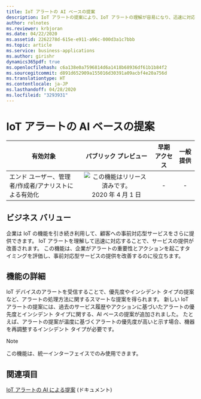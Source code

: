 ```yaml
---
title: IoT アラートの AI ベースの提案
description: IoT アラートの提案により、IoT アラートの理解が容易になり、迅速に対応できます。
author: relnotes
ms.reviewer: krbjoran
ms.date: 04/22/2020
ms.assetid: 2262278d-615e-e911-a96c-000d3a1c7bbb
ms.topic: article
ms.service: business-applications
ms.author: girishr
dynamics365pdf: true
ms.openlocfilehash: c6a138e0a7596814d6a1418b68936df61b1b84f2
ms.sourcegitcommit: d891d652909a155016d30391a09acbf4e20a756d
ms.translationtype: HT
ms.contentlocale: ja-JP
ms.lasthandoff: 04/28/2020
ms.locfileid: "3293931"
---
```

# <a name="iot-alert-ai-based-suggestions"></a>IoT アラートの AI ベースの提案


| 有効対象    |  パブリック プレビュー | 早期アクセス | 一般提供 | 
| ---------- | :----------: |:----------: |:----------: |
|エンド ユーザー、管理者/作成者/アナリストによる有効化|![この機能はリリース済みです。](/dynamics365-release-plan/media/green-checkmark.png "この機能はリリース済みです。") 2020 年 4 月 1 日|-| -|


## <a name="business-value"></a>ビジネス バリュー
<!-- bv start -->
企業は IoT の機能を引き続き利用して、顧客への事前対応型サービスをさらに提供できます。 IoT アラートを理解して迅速に対応することで、サービスの提供が改善されます。 この機能は、企業がアラートの重要性とアクションを起こすタイミングを評価し、事前対応型サービスの提供を改善するのに役立ちます。
<!-- bv end -->



## <a name="feature-details"></a>機能の詳細
<!--feature detail start -->
IoT デバイスのアラートを受信することで、優先度やインシデント タイプの提案など、アラートの処理方法に関するスマートな提案を得られます。 新しい IoT アラートの提案には、過去のサービス履歴やアクションに基づいたアラートの優先度とインシデント タイプに関する、AI ベースの提案が追加されました。 たとえば、アラートの提案が温度に基づくアラートの優先度が高いと示す場合、機器を再調整するインシデント タイプが必要です。
<!--feature detail end -->


> [!NOTE]
> この機能は、統一インターフェイスでのみ使用できます。







## <a name="see-also"></a>関連項目

<!--docs start-->
[IoT アラートの AI による提案](https://docs.microsoft.com/dynamics365/field-service/iot-alerts-ai-based-suggestions) (ドキュメント)
<!--docs end-->

